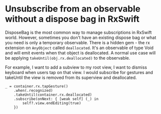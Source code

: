 # Unsubscribe from an observable without a dispose bag in RxSwift
DisposeBag is the most common way to manage subscriptions in RxSwift world. However, sometimes you don't have an existing dispose bag or what you need is only a temporary observable. There is a hidden gem - the rx extension on `AnyObject` called `deallocated`. It's an observable of type Void and will emit events when that object is deallocated. A normal use case will be applying `takeUntil(obj.rx.deallocated)` to the observable.

For example, I want to add a subview to my root view, I want to dismiss keyboard when users tap on that view. I would subscribe for gestures and takeUntil the view is removed from its superview and deallocated.

```
_ = container.rx.tapGesture()
    .when(.recognized)
    .takeUntil(container.rx.deallocated)
    .subscribe(onNext: { [weak self] (_) in
        self?.view.endEditing(true)
    })
```

